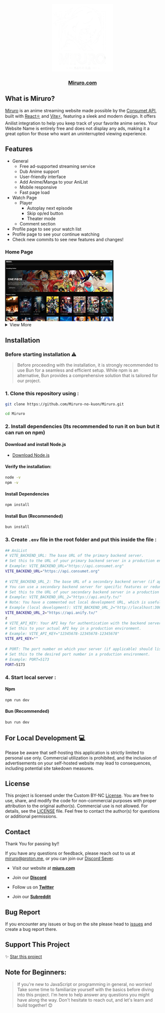 <p align="center">
  <a href="https://www.miruro.com" target="_blank">
    <img src="https://raw.githubusercontent.com/Miruro-no-kuon/Miruro/main/src/assets/miruro-transparent-white.png" alt="Logo" width="200"/>
  </a>
</p>

<h3 align="center">
    <a href="https://www.miruro.com">Miruro.com</a>
</h3>

## What is Miruro?

<p><a href="https://www.miruro.com">Miruro</a> is an anime streaming website made possible by the <a href="https://github.com/consumet">Consumet API</a>, built with  <a href="https://react.dev/">React⚛️</a> and <a href="https://vitejs.dev/">Vite⚡</a>, featuring a sleek and modern design. It offers Anilist integration to help you keep track of your favorite anime series. Your Website Name is entirely free and does not display any ads, making it a great option for those who want an uninterrupted viewing experience.</p>

## Features

- General
  - Free ad-supported streaming service
  - Dub Anime support
  - User-friendly interface
  - Add Anime/Manga to your AniList
  - Mobile responsive
  - Fast page load
- Watch Page
  - Player
    - Autoplay next episode
    - Skip op/ed button
    - Theater mode
  - Comment section
- Profile page to see your watch list
- Profile page to see your continue watching
- Check new commits to see new features and changes!

<div style="text-align: left;">
  <h3>Home Page</h3>

  <img src="https://raw.githubusercontent.com/Miruro-no-kuon/.github/main/profile/home-page.webp" alt="Home Page" style="max-width: 70%;" >
  <details>
  <summary>View More</summary>
  <h3>Splash Page</h3>
  <br>
  <img src="https://raw.githubusercontent.com/Miruro-no-kuon/.github/main/profile/splash-page.webp" alt="Splash Page" style="max-width: 70%;">

  <h3>Watch Page</h3>
  <img src="https://raw.githubusercontent.com/Miruro-no-kuon/.github/main/profile/watch-page.webp" alt="Watch Page" style="max-width: 70%;">

  <h3>Footer</h3>
  <img src="https://raw.githubusercontent.com/Miruro-no-kuon/.github/main/profile/footer.webp" alt="Footer" style="max-width: 70%;">
  </details>
</div>

## Installation

### Before starting installation ⚠️

> Before proceeding with the installation, it is strongly recommended to use Bun for a seamless and efficient setup. While npm is an alternative, Bun provides a comprehensive solution that is tailored for our project.

### 1. Clone this repository using :

```bash
git clone https://github.com/Miruro-no-kuon/Miruro.git
```

```bash
cd Miruro
```

### 2. Install dependencies (Its recommended to run it on bun but it can run on npm)

#### Download and install Node.js

- [Download Node.js](https://nodejs.org/)

#### Verify the installation:

```bash
node -v
npm -v
```

#### Install Dependencies

```bash
npm install
```

#### Install Bun (Recommended)

```bash
bun install
```

### 3. Create `.env` file in the root folder and put this inside the file :

```bash
## AniList
# VITE_BACKEND_URL: The base URL of the primary backend server.
# Set this to the URL of your primary backend server in a production environment.
# Example: VITE_BACKEND_URL="https://api.consumet.org"
VITE_BACKEND_URL="https://api.consumet.org"

# VITE_BACKEND_URL_2: The base URL of a secondary backend server (if applicable).
# You can use a secondary backend server for specific features or redundancy.
# Set this to the URL of your secondary backend server in a production environment.
# Example: VITE_BACKEND_URL_2="https://api.anify.tv/"
# Note: You have a commented out local development URL, which is useful for testing locally.
# Example (local development): VITE_BACKEND_URL_2="http://localhost:3060/"
VITE_BACKEND_URL_2="https://api.anify.tv/"
z
# VITE_API_KEY: Your API key for authentication with the backend servers.
# Set this to your actual API key in a production environment.
# Example: VITE_API_KEY="12345678-12345678-12345678"
VITE_API_KEY=""

# PORT: The port number on which your server (if applicable) should listen.
# Set this to the desired port number in a production environment.
# Example: PORT=5173
PORT=5173
```

### 4. Start local server :

#### Npm

```bash
npm run dev
```

#### Bun (Recommended)

```bash
bun run dev
```

## For Local Development 💻

Please be aware that self-hosting this application is strictly limited to personal use only. Commercial utilization is prohibited, and the inclusion of advertisements on your self-hosted website may lead to consequences, including potential site takedown measures.

## License

This project is licensed under the Custom BY-NC [License](LICENSE). You are free to use, share, and modify the code for non-commercial purposes with proper attribution to the original author(s). Commercial use is not allowed. For details, see the [LICENSE](LICENSE) file. Feel free to contact the author(s) for questions or additional permissions.

## Contact

Thank You for passing by!!

If you have any questions or feedback, please reach out to us at [miruro@proton.me](mailto:miruro@proton.me), or you can join our [Discord Sever](https://discord.com/invite/4kfypZ96K4).

- Visit our website at **[miuro.com](https://www.miruro.com)**
- Join our **[Discord](https://discord.gg/4kfypZ96K4)**

- Follow us on **[Twitter](https://twitter.com/miruro_official)**

- Join our **[Subreddit](https://www.reddit.com/r/miruro)**

## Bug Report

If you encounter any issues or bug on the site please head to [issues](https://github.com/Miruro-no-kuon/Miruro-no-Kuon/issues) and create a bug report there.

## Support This Project

✨ [Star this project](https://github.com/Miruro-no-kuon/Miruro-no-Kuon)

## Note for Beginners:

> If you're new to JavaScript or programming in general, no worries! Take some time to familiarize yourself with the basics before diving into this project. I'm here to help answer any questions you might have along the way. Don't hesitate to reach out, and let's learn and build together! 😊
